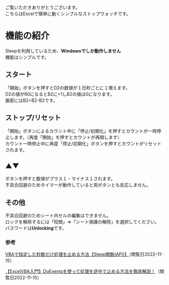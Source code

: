 ご覧いただきありがとうございます。<br>
こちらはExcelで簡単に動くシンプルなストップウォッチです。
# 機能の紹介

Sleepを利用しているため、**Windowsでしか動作しません**<br>
機能はシンプルです。<br>

## スタート
「開始」ボタンを押すとD2の数値が１日秒ごとに１増えます。<br>
D2の値が60になるとB2に+1しB2の値は0になります。<br>
厳密にはB2=B2-B2です。<br>

## ストップ/リセット
「開始」ボタンによるカウント中に「停止/初期化」を押すとカウントが一時停止します。（再度「開始」を押すとカウントが再開します）<br>
カウント一時停止中に再度「停止/初期化」ボタンを押すとカウントがリセットされます。

## ▲▼
ボタンを押すと数値がプラス１・マイナス１されます。<br>
不具合回避のためタイマーが動作していると両ボタンとも反応しません。

## その他
不具合回避のためシート内セルの編集はできません。<br>
ロックを解除するには「校閲」⇒「シート保護の解除」を選択してください。<br>
パスワードは**Unlocking**です。

### 参考
<a href=https://liclog.net/sleep-function-vba-macro-catia-v5/>VBAで指定した秒数だけ処理を止める方法【Sleep関数(API)】</a>（閲覧日2022-11-15）

<a href=https://www.sejuku.net/blog/69349>【ExcelVBA入門】DoEventsを使って処理を途中で止める方法を徹底解説！</a>（閲覧日2022-11-15）<br>
